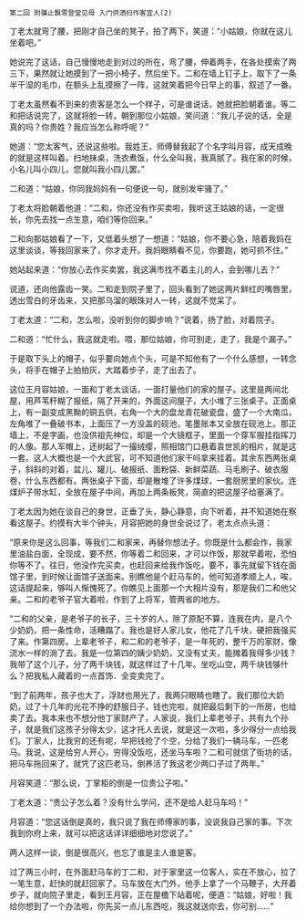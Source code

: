     第二回 附骥止飘零登堂见母 入门供洒扫作客宜人(2) 

   丁老太就弯了腰，把刚才自己坐的凳子，拍了两下，笑道：“小姑娘，你就在这儿坐着吧。”

   她说完了这话，自己慢慢地走到对过的所在，弯了腰，伸着两手，在各处摸索了两三下，果然就让她摸到了一把小椅子，然后坐下。二和在墙上钉子上，取下了一条半干湿的毛巾，在额头上乱摸擦了一阵，这就笑着把今日早上的事，叙述了一番。

   丁老太虽然看不到来的贵客是怎么一个样子，可是谁说话，她就把脸朝着谁。等二和把话说完了，这就将脸一转，朝到那位小姑娘，笑问道：“我儿子说的话，全是真的吗？你贵姓？我应当怎么称呼呢？”

   她道：“您太客气，还说这些啦。我姓王，师傅替我起了个名字叫月容，成天成晚的就是这样叫着。扫地抹桌，洗衣煮饭，什么全叫我，我真腻了。我在家的时候，小名儿叫小四儿，您就叫我小四儿罢。”

   二和道：“姑娘，你同我妈妈有一句便说一句，就别发牢骚了。”

   丁老太将脸朝着他道：“二和，你还没有作买卖啦，我听这王姑娘的话，一定很长，你先去找一点生意，咱们等你回来。”

   二和向那姑娘看了一下，又低着头想了一想道：“姑娘，你不要心急，陪着我妈在这里谈谈，等我回家来了，你才走开。我妈眼睛看不见，你要跑，她可抓不住。”

   她站起来道：“你放心去作买卖罢，我这满市找不着主儿的人，会到哪儿去？”

   说道，还向他露齿一笑。二和走到院子里了，回头看到了她这两片鲜红的嘴唇里，透出雪白的牙齿来，又把那乌溜的眼珠对人一转，这就不觉呆了。

   丁老太道：“二和，怎么啦，没听到你的脚步响？”说着，扬了脸，对着院子。

   二和道：“忙什么，我这就走啦。喂，那位姑娘，你可别走，走了，我是个漏子。”

   于是取下头上的帽子，似乎要向她点个头，可是不知他有了一个什么感想，一转念头，将手在帽子上拍拍灰，大踏着步子，走了出去了。

   这位王月容姑娘，一面和丁老太谈话，一面打量他们的家的屋子。这里是两间北屋，用芦苇秆糊了报纸，隔了开来的，外面这间屋子，大小堆了三张桌子。正面桌上，有一副变成黑黝的铜五供，右角一个大的盘龙青花破瓷盘，盛了一个大南瓜，左角堆了一叠破书本，上面压了一方没盖的砚池，笔墨账本又全放在砚池上。那正墙上，不是字画，也没供祖先神位，却是一个大镜框子，里面一个穿军服挂指挥刀的人像。那人军帽上，还树起了一撮绒缨，照相馆门口悬着袁世凯的相片，就是这一套。这人大概也是一个大武官，可不知道他们家干吗拿来挂着。其余东西两张桌子，斜斜的对着，盆儿、罐儿、破报纸、面粉袋、新鲜菜蔬、马毛刷子、破衣服卷，什么东西都有。两张桌子下面，却是散堆了许多煤球，一套厨房里的家伙。连煤炉子带水缸，全放在屋子中间，再加上两条板凳，简直的把这屋子给塞满了。

   丁老太因为她在谈自己的身世，正垂了头，静心静意，向下听着，并不知道她在察看这屋子。约摸有大半个钟头，月容把她的身世全说过了，老太点点头道：

   “原来你是这么回事，等我们二和家来，再替你想法子。你既是什么都会作，我家里油盐白面，全现成，要不然，你等着二和回来，才可以作饭，那就早着啦，恐怕你等不了。往日，他没作完买卖，也赶回来给我作饭吃，要不，事先就留下钱在面馆子里，到时候让面馆子送面来。别瞧他是个赶马车的，他可知道孝顺上人，唉，这话提起来，够叫人惭愧死了。你瞧见上面那一个大相片没有，那是我们二和他父亲。二和的老爷子官大着啦，作到了上将军，管两省的地方。

   “二和的父亲，是老爷子的长子，三十岁的人，除了原配不算，连我在内，是八个少奶奶，把一条性命，活糟蹋了。我也是好人家儿女，他花了几千块，硬把我强买了来。作第四房。上辈老爷子，和二和的老爷子，是一年死的，整千万的家财，像流水一样的淌了去。我是一位第四的姨少奶奶，又没有丈夫，能摊着我得多少钱？我带了这个儿子，分了两千块钱，就这样过了十几年。坐吃山空，两千块钱够什么？把我私人藏着的一点首饰．全变卖完了。

   “到了前两年，孩子也大了，浮财也用光了，我两只眼睛也瞎了。我们那位大奶奶，过了十几年的光花不挣的舒服日子，钱也完啦，就把最后剩下的一所房，也给卖了去。我本来也不想分他丁家财产了，人家说，我们上辈老爷子，共有九个孙子，就是我们这孩子分得太少，这才托人去说，就是这一次啦，多少得分一点给我们。丁家人，比我穷的还有呢，早把钱抢了个空，分给了我们一辆马车，一匹老马。我说，这是给穷人开心，穷得没饭吃，还坐马车啦？二和可就信了街坊的话，把马车拖回来了，就凭了这匹老马，倒养活了我这老少两口子过了两年。”

   月容笑道：“那么说，丁掌柜的倒是一位贵公子啦。”

   丁老太道：“贵公子怎么着？没有什么学问，还不是给人赶马车吗！”

   月容道：“您这话倒是真的，我只说了我在师傅家的事，没说我自己家的事。下次我到你府上来，就可以把这话详详细细地对您说了。”

   两人这样一谈，倒是很高兴，也忘了谁是主人谁是客。

   过了两三小时，在外面赶马车的丁二和，对于家里这一位客人，实在不放心，拉了一笔生意，赶快的就赶回家了。马车放在大门外，他手上拿了一个马鞭子，大开着步子，就向院子里走，看到王月容，正在屋檐下站着呢，便道：“姑娘，好啦！我给你想到了一个办法啦，你先买一点儿东西吃，我这就送你去，你可别……”

